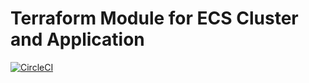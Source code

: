# Terraform Module for ECS Cluster and Application

[![CircleCI](https://circleci.com/gh/brabete/terraform_ecs_module.svg?style=svg)](https://circleci.com/gh/brabete/terraform_ecs_module)

